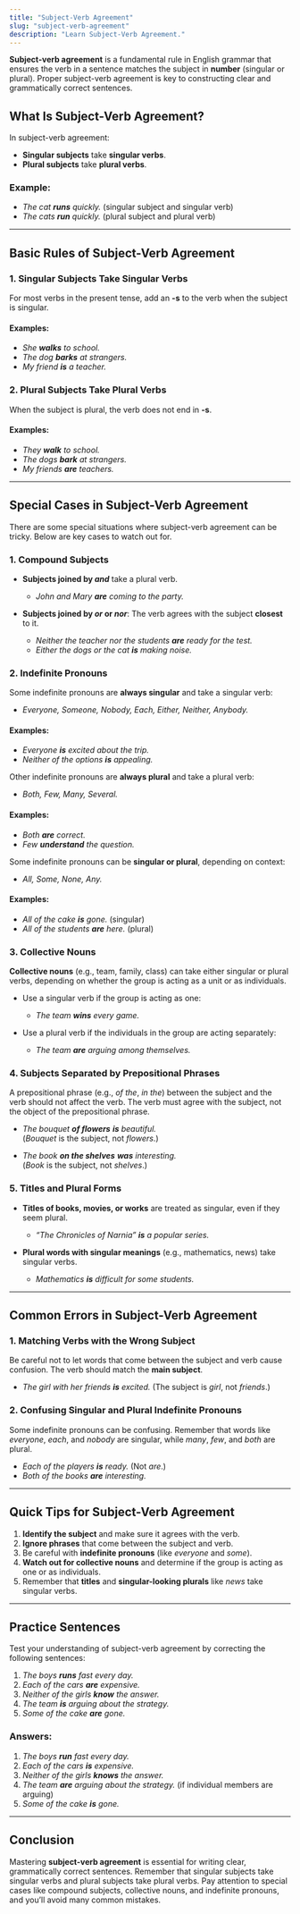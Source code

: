 ```yaml
---
title: "Subject-Verb Agreement"
slug: "subject-verb-agreement"
description: "Learn Subject-Verb Agreement."
---
```


**Subject-verb agreement** is a fundamental rule in English grammar that ensures the verb in a sentence matches the subject in **number** (singular or plural). Proper subject-verb agreement is key to constructing clear and grammatically correct sentences.

## What Is Subject-Verb Agreement?

In subject-verb agreement:
- **Singular subjects** take **singular verbs**.
- **Plural subjects** take **plural verbs**.

### Example:
- _The cat **runs** quickly._ (singular subject and singular verb)
- _The cats **run** quickly._ (plural subject and plural verb)

---

## Basic Rules of Subject-Verb Agreement

### 1. Singular Subjects Take Singular Verbs

For most verbs in the present tense, add an **-s** to the verb when the subject is singular.

#### Examples:
- _She **walks** to school._
- _The dog **barks** at strangers._
- _My friend **is** a teacher._

### 2. Plural Subjects Take Plural Verbs

When the subject is plural, the verb does not end in **-s**.

#### Examples:
- _They **walk** to school._
- _The dogs **bark** at strangers._
- _My friends **are** teachers._

---

## Special Cases in Subject-Verb Agreement

There are some special situations where subject-verb agreement can be tricky. Below are key cases to watch out for.

### 1. Compound Subjects

- **Subjects joined by _and_** take a plural verb.
  - _John and Mary **are** coming to the party._
  
- **Subjects joined by _or_ or _nor_**: The verb agrees with the subject **closest** to it.
  - _Neither the teacher nor the students **are** ready for the test._
  - _Either the dogs or the cat **is** making noise._

### 2. Indefinite Pronouns

Some indefinite pronouns are **always singular** and take a singular verb:
- _Everyone, Someone, Nobody, Each, Either, Neither, Anybody._

#### Examples:
- _Everyone **is** excited about the trip._
- _Neither of the options **is** appealing._

Other indefinite pronouns are **always plural** and take a plural verb:
- _Both, Few, Many, Several._

#### Examples:
- _Both **are** correct._
- _Few **understand** the question._

Some indefinite pronouns can be **singular or plural**, depending on context:
- _All, Some, None, Any._

#### Examples:
- _All of the cake **is** gone._ (singular)
- _All of the students **are** here._ (plural)

### 3. Collective Nouns

**Collective nouns** (e.g., team, family, class) can take either singular or plural verbs, depending on whether the group is acting as a unit or as individuals.

- Use a singular verb if the group is acting as one:
  - _The team **wins** every game._

- Use a plural verb if the individuals in the group are acting separately:
  - _The team **are** arguing among themselves._

### 4. Subjects Separated by Prepositional Phrases

A prepositional phrase (e.g., _of the_, _in the_) between the subject and the verb should not affect the verb. The verb must agree with the subject, not the object of the prepositional phrase.

- _The bouquet **of flowers** **is** beautiful._  
  (_Bouquet_ is the subject, not _flowers_.)

- _The book **on the shelves** **was** interesting._  
  (_Book_ is the subject, not _shelves_.)

### 5. Titles and Plural Forms

- **Titles of books, movies, or works** are treated as singular, even if they seem plural.
  - _“The Chronicles of Narnia” **is** a popular series._

- **Plural words with singular meanings** (e.g., mathematics, news) take singular verbs.
  - _Mathematics **is** difficult for some students._

---

## Common Errors in Subject-Verb Agreement

### 1. Matching Verbs with the Wrong Subject

Be careful not to let words that come between the subject and verb cause confusion. The verb should match the **main subject**.

- _The girl with her friends **is** excited._ (The subject is _girl_, not _friends_.)

### 2. Confusing Singular and Plural Indefinite Pronouns

Some indefinite pronouns can be confusing. Remember that words like _everyone_, _each_, and _nobody_ are singular, while _many_, _few_, and _both_ are plural.

- _Each of the players **is** ready._ (Not _are_.)
- _Both of the books **are** interesting._

---

## Quick Tips for Subject-Verb Agreement

1. **Identify the subject** and make sure it agrees with the verb.
2. **Ignore phrases** that come between the subject and verb.
3. Be careful with **indefinite pronouns** (like _everyone_ and _some_).
4. **Watch out for collective nouns** and determine if the group is acting as one or as individuals.
5. Remember that **titles** and **singular-looking plurals** like _news_ take singular verbs.

---

## Practice Sentences

Test your understanding of subject-verb agreement by correcting the following sentences:

1. _The boys **runs** fast every day._
2. _Each of the cars **are** expensive._
3. _Neither of the girls **know** the answer._
4. _The team **is** arguing about the strategy._
5. _Some of the cake **are** gone._

### Answers:
1. _The boys **run** fast every day._
2. _Each of the cars **is** expensive._
3. _Neither of the girls **knows** the answer._
4. _The team **are** arguing about the strategy._ (if individual members are arguing)
5. _Some of the cake **is** gone._

---

## Conclusion

Mastering **subject-verb agreement** is essential for writing clear, grammatically correct sentences. Remember that singular subjects take singular verbs and plural subjects take plural verbs. Pay attention to special cases like compound subjects, collective nouns, and indefinite pronouns, and you’ll avoid many common mistakes.

